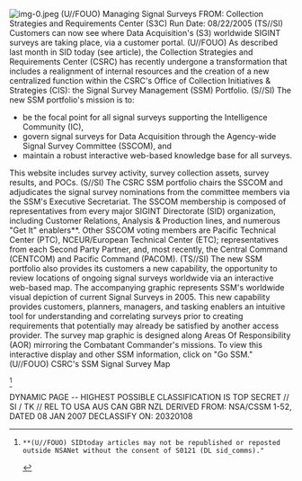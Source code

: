 ![img-0.jpeg](img-0.jpeg)
(U//FOUO) Managing Signal Surveys
FROM:
Collection Strategies and Requirements Center (S3C)
Run Date: 08/22/2005
(TS//SI) Customers can now see where Data Acquisition's (S3) worldwide SIGINT surveys are taking place, via a customer portal.
(U//FOUO) As described last month in SID today (see article), the Collection Strategies and Requirements Center (CSRC) has recently undergone a transformation that includes a realignment of internal resources and the creation of a new centralized function within the CSRC's Office of Collection Initiatives \& Strategies (CIS): the Signal Survey Management (SSM) Portfolio.
(S//SI) The new SSM portfolio's mission is to:

- be the focal point for all signal surveys supporting the Intelligence Community (IC),
- govern signal surveys for Data Acquisition through the Agency-wide Signal Survey Committee (SSCOM), and
- maintain a robust interactive web-based knowledge base for all surveys.

This website includes survey activity, survey collection assets, survey results, and POCs.
(S//SI) The CSRC SSM portfolio chairs the SSCOM and adjudicates the signal survey nominations from the committee members via the SSM's Executive Secretariat. The SSCOM membership is composed of representatives from every major SIGINT Directorate (SID) organization, including Customer Relations, Analysis \& Production lines, and numerous "Get It" enablers**. Other SSCOM voting members are Pacific Technical Center (PTC), NCEUR/European Technical Center (ETC); representatives from each Second Party Partner, and, most recently, the Central Command (CENTCOM) and Pacific Command (PACOM).
(TS//SI) The new SSM portfolio also provides its customers a new capability, the opportunity to review locations of ongoing signal surveys worldwide via an interactive web-based map. The accompanying graphic represents SSM's worldwide visual depiction of current Signal Surveys in 2005. This new capability provides customers, planners, managers, and tasking enablers an intuitive tool for understanding and correlating surveys prior to creating requirements that potentially may already be satisfied by another access provider. The survey map graphic is designed along Areas Of Responsibility (AOR) mirroring the Combatant Commander's missions. To view this interactive display and other SSM information, click on "Go SSM."
(U//FOUO) CSRC's SSM Signal Survey Map

[^0]
[^0]:    **(U//FOUO) SIDtoday articles may not be republished or reposted outside NSANet without the consent of S0121 (DL sid_comms)."
DYNAMIC PAGE -- HIGHEST POSSIBLE CLASSIFICATION IS TOP SECRET // SI / TK // REL TO USA AUS CAN GBR NZL
DERIVED FROM: NSA/CSSM 1-52, DATED 08 JAN 2007 DECLASSIFY ON: 20320108
